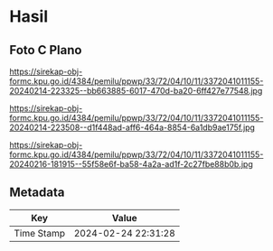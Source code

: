 # Hasil

## Foto C Plano

https://sirekap-obj-formc.kpu.go.id/4384/pemilu/ppwp/33/72/04/10/11/3372041011155-20240214-223325--bb663885-6017-470d-ba20-6ff427e77548.jpg

https://sirekap-obj-formc.kpu.go.id/4384/pemilu/ppwp/33/72/04/10/11/3372041011155-20240214-223508--d1f448ad-aff6-464a-8854-6a1db9ae175f.jpg

https://sirekap-obj-formc.kpu.go.id/4384/pemilu/ppwp/33/72/04/10/11/3372041011155-20240216-181915--55f58e6f-ba58-4a2a-ad1f-2c27fbe88b0b.jpg


## Metadata

| Key        | Value               |
| ---------- | ------------------- |
| Time Stamp | 2024-02-24 22:31:28 |



